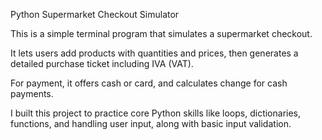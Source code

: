 Python Supermarket Checkout Simulator

This is a simple terminal program that simulates a supermarket checkout.

It lets users add products with quantities and prices, then generates a detailed purchase ticket including IVA (VAT).

For payment, it offers cash or card, and calculates change for cash payments.

I built this project to practice core Python skills like loops, dictionaries, functions, and handling user input, along with basic input validation.
